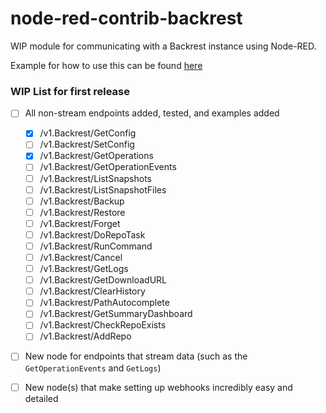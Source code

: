 # node-red-contrib-backrest

WIP module for communicating with a Backrest instance using Node-RED.

Example for how to use this can be found [here](./examples)

### WIP List for first release

- [ ] All non-stream endpoints added, tested, and examples added
  - [x] /v1.Backrest/GetConfig
  - [ ] /v1.Backrest/SetConfig
  - [x] /v1.Backrest/GetOperations
  - [ ] /v1.Backrest/GetOperationEvents
  - [ ] /v1.Backrest/ListSnapshots
  - [ ] /v1.Backrest/ListSnapshotFiles
  - [ ] /v1.Backrest/Backup
  - [ ] /v1.Backrest/Restore
  - [ ] /v1.Backrest/Forget
  - [ ] /v1.Backrest/DoRepoTask
  - [ ] /v1.Backrest/RunCommand
  - [ ] /v1.Backrest/Cancel
  - [ ] /v1.Backrest/GetLogs
  - [ ] /v1.Backrest/GetDownloadURL
  - [ ] /v1.Backrest/ClearHistory
  - [ ] /v1.Backrest/PathAutocomplete
  - [ ] /v1.Backrest/GetSummaryDashboard
  - [ ] /v1.Backrest/CheckRepoExists
  - [ ] /v1.Backrest/AddRepo
- [ ] New node for endpoints that stream data (such as the `GetOperationEvents` and `GetLogs`)
- [ ] New node(s) that make setting up webhooks incredibly easy and detailed

